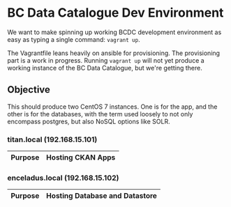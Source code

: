 # BC Data Catalogue Dev Environment

We want to make spinning up working BCDC development environment as easy as
typing a single command:  `vagrant up`.

The Vagrantfile leans heavily on ansible for provisioning. The provisioning
part is a work in progress. Running `vagrant up` will not yet produce a
working instance of the BC Data Catalogue, but we're getting there.

## Objective

This should produce two CentOS 7 instances. One is for the app, and the other
is for the databases, with the term used loosely to not only encompass
postgres, but also NoSQL options like SOLR.

### titan.local (192.168.15.101)

| Purpose | Hosting CKAN Apps |
| --- | --- |

### enceladus.local (192.168.15.102)

| Purpose | Hosting Database and Datastore |
| --- | --- |